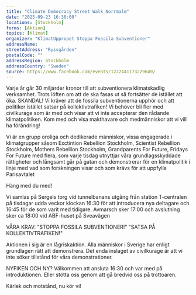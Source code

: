 ```yaml
---
title: "Climate Democracy Street Walk Norrmalm"
date: "2025-09-23 16:30:00"
locations: [Stockholm]
forms: [Aktion]
topics: [Klimat]
organizer: "KlimatUppropet Stoppa Fossila Subventioner"
addressName: 
streetAddress: "Ryssgården"
postalCode: ""
addressRegion: Stockholm
addressCountry: "Sweden"
source: https://www.facebook.com/events/1222441173229649/
---
```

Varje år går 30 miljarder kronor till att subventionera klimatskadlig verksamhet. Trots löften om att de ska fasas ut så fortsätter de istället att öka. SKANDAL! Vi kräver att de fossila subventionerna upphör och att politiker istället satsar på kollektivtrafiken! Vi behöver bli fler med civilkurage som är med och visar att vi inte accepterar den rådande klimatpolitiken. Kom med och visa makthavare och medmänniskor att vi vill ha förändring!

Vi är en grupp oroliga och dedikerade människor, vissa engagerade i klimatgrupper såsom Exctintion Rebellion Stockholm, Scientist Rebellion Stockholm, Mothers Rebellion Stockholm, Grandparents For Future, Fridays For Future med flera, som varje tisdag utnyttjar våra grundlagsskyddade rättigheter och långsamt går på gatan och demonstrerar för en klimatpolitik i linje med vad som forskningen visar och som krävs för att uppfylla Parisavtalet

Häng med du med!

Vi samlas på Sergels torg vid tunnelbanans utgång från station T-centralen på tisdagar udda veckor klockan 16:30 för att introducera nya deltagare och 16:45 för de som varit med tidigare. Avmarsch sker 17:00 och avslutning sker ca 18:00 vid ABF-huset på Sveavägen

VÅRA KRAV: ”STOPPA FOSSILA SUBVENTIONER!” "SATSA PÅ KOLLEKTIVTRAFIKEN!"

Aktionen i sig är en lågriskaktion. Alla människor i Sverige har enligt grundlagen rätt att demonstrera. Det enda inslaget av civilkurage är att vi inte söker tillstånd för våra demonstrationer.

NYFIKEN OCH NY? Välkommen att ansluta 16:30 och var med på introduktionen. Eller stötta oss genom att gå bredvid oss på trottoaren.

Kärlek och motstånd, nu kör vi!
